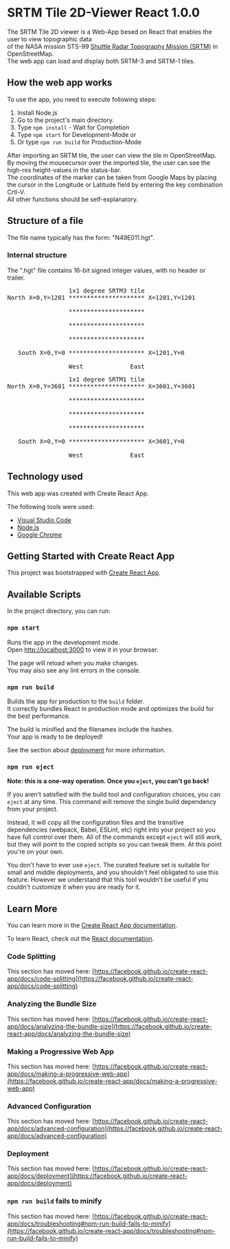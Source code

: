 # SRTM Tile 2D-Viewer React 1.0.0

The SRTM Tile 2D viewer is a Web-App besed on React that enables the user to view topographic data</br>
of the NASA mission STS-99 [Shuttle Radar Topography Mission (SRTM)](https://en.wikipedia.org/wiki/STS-99) in OpenStreetMap.</br>
The web app can load and display both SRTM-3 and SRTM-1 tiles.</br>

## How the web app works

To use the app, you need to execute following steps:
1. Install Node.js
2. Go to the project's main directory.
3. Type `npm install` - Wait for Completion
4. Type `npm start` for Development-Mode or
5. Or type `npm run build` for Production-Mode

After importing an SRTM tile, the user can view the tile in OpenStreetMap.</br>
By moving the mousecursor over the imported tile, the user can see the high-res height-values in the status-bar.</br>
The coordinates of the marker can be taken from Google Maps by placing the cursor in the Longitude or Latitude field by entering the key combination Crtl-V.</br>
All other functions should be self-explanatory.

## Structure of a file

The file name typically has the form: "N49E011.hgt".

### Internal structure

The ".hgt" file contains 16-bit signed integer values, with no header or trailer.

<pre>
                 1x1 degree SRTM3 tile
North X=0,Y=1201 ********************* X=1201,Y=1201</br>
                 *********************</br>
                 *********************</br>
                 *********************</br>
   South X=0,Y=0 ********************* X=1201,Y=0</br>
                 West             East
</pre>

<pre>
                 1x1 degree SRTM1 tile
North X=0,Y=3601 ********************* X=3601,Y=3601</br>
                 *********************</br>
                 *********************</br>
                 *********************</br>
   South X=0,Y=0 ********************* X=3601,Y=0</br>
                 West             East
</pre>

## Technology used

This web app was created with Create React App.

The following tools were used:

- [Visual Studio Code](https://code.visualstudio.com/)
- [Node.js](https://nodejs.org)
- [Google Chrome](https://www.google.com/chrome/)


## Getting Started with Create React App

This project was bootstrapped with [Create React App](https://github.com/facebook/create-react-app).

## Available Scripts

In the project directory, you can run:

### `npm start`

Runs the app in the development mode.\
Open [http://localhost:3000](http://localhost:3000) to view it in your browser.

The page will reload when you make changes.\
You may also see any lint errors in the console.

### `npm run build`

Builds the app for production to the `build` folder.\
It correctly bundles React in production mode and optimizes the build for the best performance.

The build is minified and the filenames include the hashes.\
Your app is ready to be deployed!

See the section about [deployment](https://facebook.github.io/create-react-app/docs/deployment) for more information.

### `npm run eject`

**Note: this is a one-way operation. Once you `eject`, you can't go back!**

If you aren't satisfied with the build tool and configuration choices, you can `eject` at any time. This command will remove the single build dependency from your project.

Instead, it will copy all the configuration files and the transitive dependencies (webpack, Babel, ESLint, etc) right into your project so you have full control over them. All of the commands except `eject` will still work, but they will point to the copied scripts so you can tweak them. At this point you're on your own.

You don't have to ever use `eject`. The curated feature set is suitable for small and middle deployments, and you shouldn't feel obligated to use this feature. However we understand that this tool wouldn't be useful if you couldn't customize it when you are ready for it.

## Learn More

You can learn more in the [Create React App documentation](https://facebook.github.io/create-react-app/docs/getting-started).

To learn React, check out the [React documentation](https://reactjs.org/).

### Code Splitting

This section has moved here: [https://facebook.github.io/create-react-app/docs/code-splitting](https://facebook.github.io/create-react-app/docs/code-splitting)

### Analyzing the Bundle Size

This section has moved here: [https://facebook.github.io/create-react-app/docs/analyzing-the-bundle-size](https://facebook.github.io/create-react-app/docs/analyzing-the-bundle-size)

### Making a Progressive Web App

This section has moved here: [https://facebook.github.io/create-react-app/docs/making-a-progressive-web-app](https://facebook.github.io/create-react-app/docs/making-a-progressive-web-app)

### Advanced Configuration

This section has moved here: [https://facebook.github.io/create-react-app/docs/advanced-configuration](https://facebook.github.io/create-react-app/docs/advanced-configuration)

### Deployment

This section has moved here: [https://facebook.github.io/create-react-app/docs/deployment](https://facebook.github.io/create-react-app/docs/deployment)

### `npm run build` fails to minify

This section has moved here: [https://facebook.github.io/create-react-app/docs/troubleshooting#npm-run-build-fails-to-minify](https://facebook.github.io/create-react-app/docs/troubleshooting#npm-run-build-fails-to-minify)
